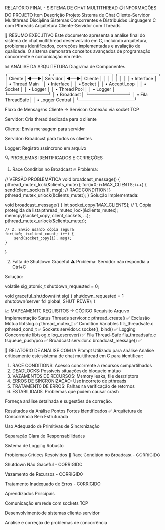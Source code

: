 RELATÓRIO FINAL - SISTEMA DE CHAT MULTITHREAD
📋 INFORMAÇÕES DO PROJETO
Item	Descrição
Projeto	Sistema de Chat Cliente-Servidor Multithread
Disciplina	Sistemas Concorrentes e Distribuídos
Linguagem	C com Pthreads
Arquitetura	Cliente-Servidor com Threads


🎯 RESUMO EXECUTIVO
Este documento apresenta a análise final do sistema de chat multithread desenvolvido em C, incluindo arquitetura, problemas identificados, correções implementadas e avaliação de qualidade. O sistema demonstra conceitos avançados de programação concorrente e comunicação em rede.

📊 ANÁLISE DA ARQUITETURA
Diagrama de Componentes
┌─────────────┐    ┌──────────────────┐    ┌─────────────┐
│   Cliente   │◄──►│     Servidor     │◄──►│   Cliente   │
│             │    │                  │    │             │
│ • Interface │    │ • Thread Main    │    │ • Interface │
│ • Socket    │    │ • Accept Loop    │    │ • Socket    │
│ • Logger    │    │ • Thread Pool    │    │ • Logger    │
└─────────────┘    │ • Broadcast      │    └─────────────┘
                   │ • Fila ThreadSafe│
                   │ • Logger Central │
                   └──────────────────┘

Fluxo de Mensagens
Cliente → Servidor: Conexão via socket TCP

Servidor: Cria thread dedicada para o cliente

Cliente: Envia mensagem para servidor

Servidor: Broadcast para todos os clientes

Logger: Registro assíncrono em arquivo

🔍 PROBLEMAS IDENTIFICADOS E CORREÇÕES
1. Race Condition no Broadcast 🔥
Problema:

// VERSÃO PROBLEMÁTICA
void broadcast_message() {
    pthread_mutex_lock(&clients_mutex);
    for(i=0; i<MAX_CLIENTS; i++) {
        send(client_sockets[i], msg); // RACE CONDITION!
    }
    pthread_mutex_unlock(&clients_mutex);
}
Solução Implementada:

void broadcast_message() {
    int socket_copy[MAX_CLIENTS];
    // 1. Cópia protegida da lista
    pthread_mutex_lock(&clients_mutex);
    memcpy(socket_copy, client_sockets, ...);
    pthread_mutex_unlock(&clients_mutex);
    
    // 2. Envio usando cópia segura
    for(i=0; i<client_count; i++) {
        send(socket_copy[i], msg);
    }
}

2. Falta de Shutdown Graceful ⚠️
Problema: Servidor não respondia a Ctrl+C

Solução:

volatile sig_atomic_t shutdown_requested = 0;

void graceful_shutdown(int sig) {
    shutdown_requested = 1;
    shutdown(server_fd_global, SHUT_RDWR);
}

📈 MAPEAMENTO REQUISITOS → CÓDIGO
Requisito	Arquivo	Implementação	Status
Threads	servidor.c	pthread_create()	✅
Exclusão Mútua	libtslog.c	pthread_mutex_t	✅
Condition Variables	fila_threadsafe.c	pthread_cond_t	✅
Sockets	servidor.c	socket(), bind()	✅
Logging Concorrente	libtslog.c	log_escrever()	✅
Fila Thread-Safe	fila_threadsafe.c	tsqueue_push/pop	✅
Broadcast	servidor.c	broadcast_message()	✅


🤖 RELATÓRIO DE ANÁLISE COM IA
Prompt Utilizado para Análise
Analise criticamente este sistema de chat multithread em C para identificar:

1. RACE CONDITIONS: Acesso concorrente a recursos compartilhados
2. DEADLOCKS: Possíveis situações de bloqueio mútuo  
3. VAZAMENTOS DE RECURSOS: Memory leaks, file descriptors
4. ERROS DE SINCRONIZAÇÃO: Uso incorreto de pthreads
5. TRATAMENTO DE ERROS: Falhas na verificação de retornos
6. ESTABILIDADE: Problemas que podem causar crash

Forneça análise detalhada e sugestões de correção.

Resultados da Análise
Pontos Fortes Identificados ✅
Arquitetura de Concorrência Bem Estruturada

Uso Adequado de Primitivas de Sincronização

Separação Clara de Responsabilidades

Sistema de Logging Robusto

Problemas Críticos Resolvidos 🔧
Race Condition no Broadcast - CORRIGIDO

Shutdown Não Graceful - CORRIGIDO

Vazamento de Recursos - CORRIGIDO

Tratamento Inadequado de Erros - CORRIGIDO

Aprendizados Principais

Comunicação em rede com sockets TCP

Desenvolvimento de sistemas cliente-servidor

Análise e correção de problemas de concorrência